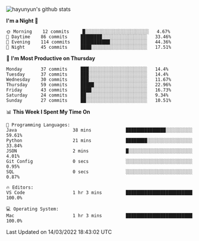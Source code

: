 
![hayunyun's github stats](https://github-readme-stats.vercel.app/api?username=hayunyun&show_icons=true)


<!--START_SECTION:waka-->
**I'm a Night 🦉** 

```text
🌞 Morning    12 commits     █░░░░░░░░░░░░░░░░░░░░░░░░   4.67% 
🌆 Daytime    86 commits     ████████░░░░░░░░░░░░░░░░░   33.46% 
🌃 Evening    114 commits    ███████████░░░░░░░░░░░░░░   44.36% 
🌙 Night      45 commits     ████░░░░░░░░░░░░░░░░░░░░░   17.51%

```
📅 **I'm Most Productive on Thursday** 

```text
Monday       37 commits     ███░░░░░░░░░░░░░░░░░░░░░░   14.4% 
Tuesday      37 commits     ███░░░░░░░░░░░░░░░░░░░░░░   14.4% 
Wednesday    30 commits     ███░░░░░░░░░░░░░░░░░░░░░░   11.67% 
Thursday     59 commits     █████░░░░░░░░░░░░░░░░░░░░   22.96% 
Friday       43 commits     ████░░░░░░░░░░░░░░░░░░░░░   16.73% 
Saturday     24 commits     ██░░░░░░░░░░░░░░░░░░░░░░░   9.34% 
Sunday       27 commits     ██░░░░░░░░░░░░░░░░░░░░░░░   10.51%

```


📊 **This Week I Spent My Time On** 

```text
💬 Programming Languages: 
Java                     38 mins             ███████████████░░░░░░░░░░   59.61% 
Python                   21 mins             ████████░░░░░░░░░░░░░░░░░   33.84% 
JSON                     2 mins              █░░░░░░░░░░░░░░░░░░░░░░░░   4.01% 
Git Config               0 secs              ░░░░░░░░░░░░░░░░░░░░░░░░░   0.95% 
SQL                      0 secs              ░░░░░░░░░░░░░░░░░░░░░░░░░   0.87%

🔥 Editors: 
VS Code                  1 hr 3 mins         █████████████████████████   100.0%

💻 Operating System: 
Mac                      1 hr 3 mins         █████████████████████████   100.0%

```


 Last Updated on 14/03/2022 18:43:02 UTC
<!--END_SECTION:waka-->

<!--
**hayunyun/hayunyun** is a ✨ _special_ ✨ repository because its `README.md` (this file) appears on your GitHub profile.

Here are some ideas to get you started:

- 🔭 I’m currently working on ...
- 🌱 I’m currently learning ...
- 👯 I’m looking to collaborate on ...
- 🤔 I’m looking for help with ...
- 💬 Ask me about ...
- 📫 How to reach me: ...
- 😄 Pronouns: ...
- ⚡ Fun fact: ...
-->
